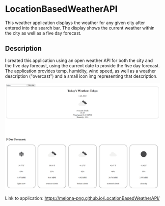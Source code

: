 # LocationBasedWeatherAPI

This weather application displays the weather for any given city after entered into the search bar. 
The display shows the current weather within the city as well as a five day forecast.

## Description

I created this application using an open weather API for both the city and the five day forecast, using the current date to provide the five day forecast. 
The application provides temp, humidity, wind speed, as well as a weather description ("overcast") and a small icon img representing that description. 



![screenshot of the application](https://raw.githubusercontent.com/Melona-png/LocationBasedWeatherAPI/main/assets/forecast.png)




Link to application: https://melona-png.github.io/LocationBasedWeatherAPI/


